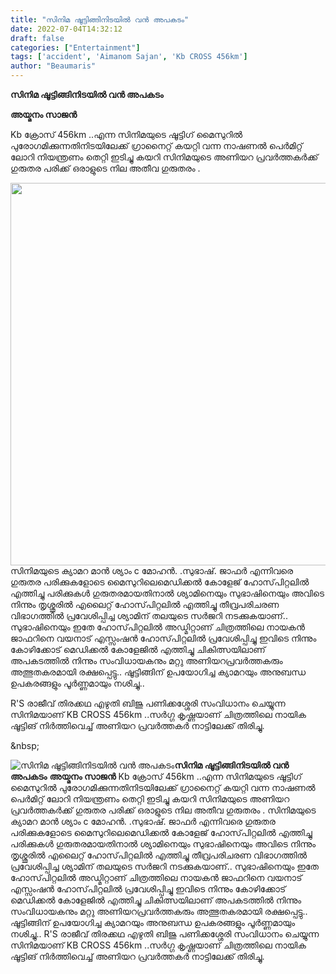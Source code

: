 ```yaml
---
title: "സിനിമ ഷൂട്ടിങ്ങിനിടയിൽ വൻ അപകടം"
date: 2022-07-04T14:32:12
draft: false
categories: ["Entertainment"]
tags: ['accident', 'Aimanom Sajan', 'Kb CROSS 456km']
author: "Beaumaris"
---
```


<strong>സിനിമ ഷൂട്ടിങ്ങിനിടയിൽ വൻ അപകടം</strong>

<strong>അയ്മനം സാജൻ</strong>

Kb ക്രോസ്‌ 456km ..എന്ന സിനിമയുടെ ഷൂട്ടിഗ്‌ മൈസുറിൽ പുരോഗമിക്കുന്നതിനിടയിലേക്ക് ഗ്രാനൈറ്റ് കയറ്റി വന്ന നാഷണൽ പെർമിറ്റ് ലോറി നിയന്ത്രണം തെറ്റി ഇടിച്ചു കയറി സിനിമയുടെ അണിയറ പ്രവർത്തകർക്ക് ഗുരുതര പരിക്ക് ഒരാളുടെ നില അതീവ ഗുരുതരം .

<img class="wp-image-341779 aligncenter" src="https://cdn.boolokam.com/articles/2022/07/W22.jpg" alt="" width="813" height="612" />സിനിമയുടെ ക്യാമറ മാൻ ശ്യാം c മോഹൻ. .സുഭാഷ്. ജാഫർ എന്നിവരെ ഗുരുതര പരിക്കുകളോടെ മൈസുറിലെമെഡിക്കൽ കോളേജ് ഹോസ്‌പിറ്റലിൽ എത്തിച്ചു പരിക്കുകൾ ഗുരുതരമായതിനാൽ ശ്യാമിനെയും സുഭാഷിനെയും അവിടെ നിന്നും തൃശ്ശൂരിൽ എലൈറ്റ് ഹോസ്‌പിറ്റലിൽ എത്തിച്ചു തീവ്രപരിചരണ വിഭാഗത്തിൽ പ്രവേശിപ്പിച്ച ശ്യാമിന് തലയുടെ സർജറി നടക്കുകയാണ്.. സുഭാഷിനെയും ഇതേ ഹോസ്‌പിറ്റലിൽ അഡ്മിറ്റാണ് ചിത്രത്തിലെ നായകൻ ജാഫറിനെ വയനാട് എസ്സംഷൻ ഹോസ്‌പിറ്റലിൽ പ്രവേശിപ്പിച്ചു ഇവിടെ നിന്നും കോഴിക്കോട് മെഡിക്കൽ കോളേജിൽ എത്തിച്ചു ചികിത്സയിലാണ് അപകടത്തിൽ നിന്നും സംവിധായകനും മറ്റു അണിയറപ്രവർത്തകരും അത്ഭുതകരമായി രക്ഷപ്പെട്ടു.. ഷൂട്ടിങ്ങിന് ഉപയോഗിച്ച ക്യാമറയും അനുബന്ധ ഉപകരങ്ങളും പൂർണ്ണമായും നശിച്ചു..

R'S രാജീവ് തിരക്കഥ എഴുതി ബിജു പണിക്കശ്ശേരി സംവിധാനം ചെയ്യുന്ന സിനിമയാണ് KB CROSS 456km ..സർഗ്ഗ കൃഷ്ണയാണ് ചിത്രത്തിലെ നായിക ഷൂട്ടിങ് നിർത്തിവെച്ച് അണിയറ പ്രവർത്തകർ നാട്ടിലേക്ക് തിരിച്ചു.

&amp;nbsp;


![സിനിമ ഷൂട്ടിങ്ങിനിടയിൽ വൻ അപകടം](https://cdn.boolokam.com/articles/2022/07/W22.jpg)**സിനിമ ഷൂട്ടിങ്ങിനിടയിൽ വൻ അപകടം** **അയ്മനം സാജൻ** Kb ക്രോസ്‌ 456km ..എന്ന സിനിമയുടെ ഷൂട്ടിഗ്‌ മൈസുറിൽ പുരോഗമിക്കുന്നതിനിടയിലേക്ക് ഗ്രാനൈറ്റ് കയറ്റി വന്ന നാഷണൽ പെർമിറ്റ് ലോറി നിയന്ത്രണം തെറ്റി ഇടിച്ചു കയറി സിനിമയുടെ അണിയറ പ്രവർത്തകർക്ക് ഗുരുതര പരിക്ക് ഒരാളുടെ നില അതീവ ഗുരുതരം . സിനിമയുടെ ക്യാമറ മാൻ ശ്യാം c മോഹൻ. .സുഭാഷ്. ജാഫർ എന്നിവരെ ഗുരുതര പരിക്കുകളോടെ മൈസുറിലെമെഡിക്കൽ കോളേജ് ഹോസ്‌പിറ്റലിൽ എത്തിച്ചു പരിക്കുകൾ ഗുരുതരമായതിനാൽ ശ്യാമിനെയും സുഭാഷിനെയും അവിടെ നിന്നും തൃശ്ശൂരിൽ എലൈറ്റ് ഹോസ്‌പിറ്റലിൽ എത്തിച്ചു തീവ്രപരിചരണ വിഭാഗത്തിൽ പ്രവേശിപ്പിച്ച ശ്യാമിന് തലയുടെ സർജറി നടക്കുകയാണ്.. സുഭാഷിനെയും ഇതേ ഹോസ്‌പിറ്റലിൽ അഡ്മിറ്റാണ് ചിത്രത്തിലെ നായകൻ ജാഫറിനെ വയനാട് എസ്സംഷൻ ഹോസ്‌പിറ്റലിൽ പ്രവേശിപ്പിച്ചു ഇവിടെ നിന്നും കോഴിക്കോട് മെഡിക്കൽ കോളേജിൽ എത്തിച്ചു ചികിത്സയിലാണ് അപകടത്തിൽ നിന്നും സംവിധായകനും മറ്റു അണിയറപ്രവർത്തകരും അത്ഭുതകരമായി രക്ഷപ്പെട്ടു.. ഷൂട്ടിങ്ങിന് ഉപയോഗിച്ച ക്യാമറയും അനുബന്ധ ഉപകരങ്ങളും പൂർണ്ണമായും നശിച്ചു.. R'S രാജീവ് തിരക്കഥ എഴുതി ബിജു പണിക്കശ്ശേരി സംവിധാനം ചെയ്യുന്ന സിനിമയാണ് KB CROSS 456km ..സർഗ്ഗ കൃഷ്ണയാണ് ചിത്രത്തിലെ നായിക ഷൂട്ടിങ് നിർത്തിവെച്ച് അണിയറ പ്രവർത്തകർ നാട്ടിലേക്ക് തിരിച്ചു. &nbsp;
